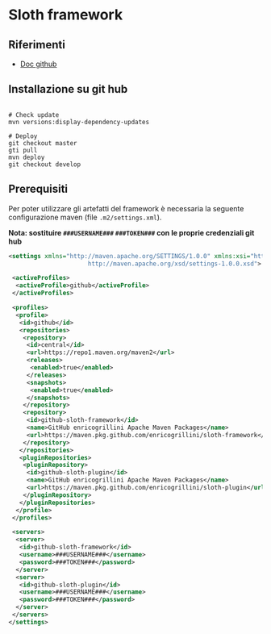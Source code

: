# Sloth framework

## Riferimenti

- [Doc github](https://docs.github.com/en/free-pro-team@latest/packages/guides/configuring-apache-maven-for-use-with-github-packages)

## Installazione su git hub

```shell

# Check update
mvn versions:display-dependency-updates

# Deploy 
git checkout master
gti pull
mvn deploy
git checkout develop
```

## Prerequisiti

Per poter utilizzare gli artefatti del framework è necessaria la seguente configurazione maven (file `.m2/settings.xml`).

**Nota: sostituire `###USERNAME###` `###TOKEN###` con le proprie credenziali git hub**

```xml
<settings xmlns="http://maven.apache.org/SETTINGS/1.0.0" xmlns:xsi="http://www.w3.org/2001/XMLSchema-instance" xsi:schemaLocation="http://maven.apache.org/SETTINGS/1.0.0
                      http://maven.apache.org/xsd/settings-1.0.0.xsd">

 <activeProfiles>
  <activeProfile>github</activeProfile>
 </activeProfiles>

 <profiles>
  <profile>
   <id>github</id>
   <repositories>
    <repository>
     <id>central</id>
     <url>https://repo1.maven.org/maven2</url>
     <releases>
      <enabled>true</enabled>
     </releases>
     <snapshots>
      <enabled>true</enabled>
     </snapshots>
    </repository>
    <repository>
     <id>github-sloth-framework</id>
     <name>GitHub enricogrillini Apache Maven Packages</name>
     <url>https://maven.pkg.github.com/enricogrillini/sloth-framework</url>
    </repository>
   </repositories>
   <pluginRepositories>
    <pluginRepository>
     <id>github-sloth-plugin</id>
     <name>GitHub enricogrillini Apache Maven Packages</name>
     <url>https://maven.pkg.github.com/enricogrillini/sloth-plugin</url>
    </pluginRepository>
   </pluginRepositories>
  </profile>
 </profiles>

 <servers>
  <server>
   <id>github-sloth-framework</id>
   <username>###USERNAME###</username>
   <password>###TOKEN###</password>
  </server>
  <server>
   <id>github-sloth-plugin</id>
   <username>###USERNAME###</username>
   <password>###TOKEN###</password>
  </server>
 </servers>
</settings>
```


